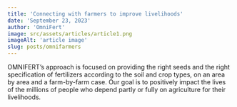 ```yaml
---
title: 'Connecting with farmers to improve livelihoods'
date: 'September 23, 2023'
author: 'OmniFert'
image: src/assets/articles/article1.png
imageAlt: 'article image'
slug: posts/omnifarmers
---
```


OMNIFERT’s approach is focused on providing the right seeds and the right specification of fertilizers according to the soil and crop types, on an area by area and a farm-by-farm case. Our goal is to positively impact the lives of the millions of people who depend partly or fully on agriculture for their livelihoods.
